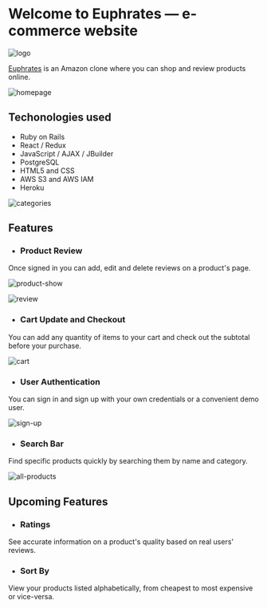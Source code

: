 # Welcome to Euphrates — e-commerce website

![logo](https://github.com/Samuel1337/Euphrates/blob/main/app/assets/images/logo.png)

[Euphrates](euphrates.onrender.com) is an Amazon clone where you can shop and review products online.

![homepage](https://github.com/Samuel1337/Euphrates/blob/main/app/assets/images/gifs/home_page.gif)

## Techonologies used

- Ruby on Rails
- React / Redux
- JavaScript / AJAX / JBuilder
- PostgreSQL
- HTML5 and CSS
- AWS S3 and AWS IAM
- Heroku 

![categories](https://github.com/Samuel1337/Euphrates/blob/main/app/assets/images/gifs/categories.gif)

## Features

- ### Product Review

Once signed in you can add, edit and delete reviews on a product's page.

![product-show](https://github.com/Samuel1337/Euphrates/blob/main/app/assets/images/gifs/product_show.gif)

![review](https://github.com/Samuel1337/Euphrates/blob/main/app/assets/images/gifs/review.gif)

- ### Cart Update and Checkout

You can add any quantity of items to your cart and check out the subtotal before your purchase.

![cart](https://github.com/Samuel1337/Euphrates/blob/main/app/assets/images/gifs/cart.gif)

- ### User Authentication

You can sign in and sign up with your own credentials or a convenient demo user.

![sign-up](https://github.com/Samuel1337/Euphrates/blob/main/app/assets/images/gifs/sign_up.gif)

- ### Search Bar

Find specific products quickly by searching them by name and category.

![all-products](https://github.com/Samuel1337/Euphrates/blob/main/app/assets/images/gifs/all_products.gif)

## Upcoming Features

- ### Ratings

See accurate information on a product's quality based on real users' reviews.

- ### Sort By

View your products listed alphabetically, from cheapest to most expensive or vice-versa.